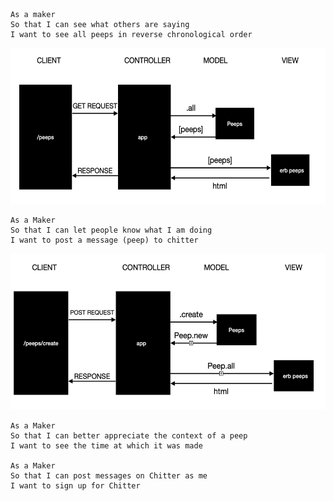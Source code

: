 ```
As a maker
So that I can see what others are saying  
I want to see all peeps in reverse chronological order
```

<img src="./model_user_1.png" width="600" height="250">

```
As a Maker
So that I can let people know what I am doing  
I want to post a message (peep) to chitter
```

<img src="./model_user_2.png" width="600" height="250">

```
As a Maker
So that I can better appreciate the context of a peep
I want to see the time at which it was made

As a Maker
So that I can post messages on Chitter as me
I want to sign up for Chitter
```